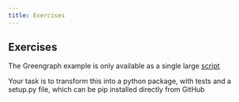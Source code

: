 ```yaml
---
title: Exercises
---
```


Exercises
---------

The Greengraph example is only available as a single large [script](https://github.com/UCL/rsd-engineeringcourse/blob/staging/session04/session04/python/greengraph.py)

Your task is to transform this into a python package, with tests and a setup.py file,
which can be pip installed directly from GitHub

